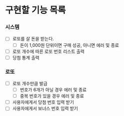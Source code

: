 # 구현할 기능 목록

### 시스템

- [ ] 로또를 살 돈을 받는다.
  - [ ] 돈이 1,000원 단위이면 구매 성공, 아니면 에러 및 종료
- [ ] 로또 개수에 따른 로또 번호 리스트 출력
- [ ] 당첨 통계 출력

### 로또

- [ ] 로또 개수만큼 발급
  - [ ] 번호가 6개가 아닐 경우 에러 및 종료
  - [ ] 중복 번호가 있을 경우 에러 및 종료
- [ ] 사용자에게서 당첨 번호 입력 받기
- [ ] 사용자에게서 보너스 번호 입력 받기

